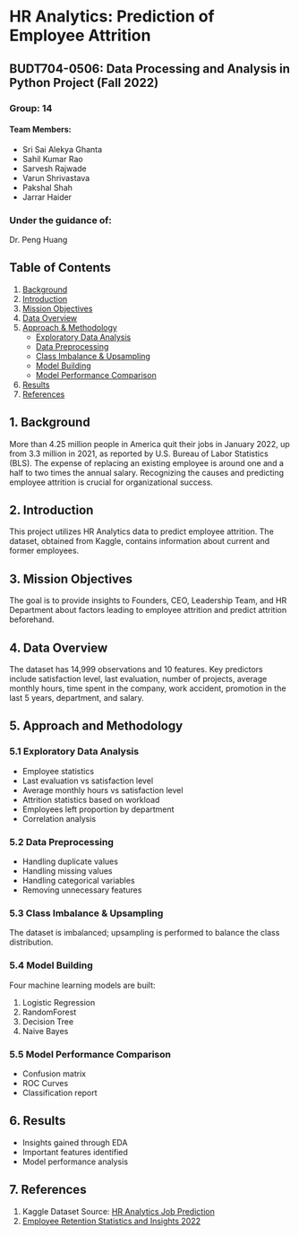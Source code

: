 # HR Analytics: Prediction of Employee Attrition

## BUDT704-0506: Data Processing and Analysis in Python Project (Fall 2022)

### Group: 14

#### Team Members:
- Sri Sai Alekya Ghanta
- Sahil Kumar Rao
- Sarvesh Rajwade
- Varun Shrivastava
- Pakshal Shah
- Jarrar Haider

### Under the guidance of:
Dr. Peng Huang

## Table of Contents

1. [Background](#background)
2. [Introduction](#introduction)
3. [Mission Objectives](#mission-objectives)
4. [Data Overview](#data-overview)
5. [Approach & Methodology](#approach-and-methodology)
   - [Exploratory Data Analysis](#exploratory-data-analysis)
   - [Data Preprocessing](#data-preprocessing)
   - [Class Imbalance & Upsampling](#class-imbalance--upsampling)
   - [Model Building](#model-building)
   - [Model Performance Comparison](#model-performance-comparison)
6. [Results](#results)
7. [References](#references)

## 1. Background

More than 4.25 million people in America quit their jobs in January 2022, up from 3.3 million in 2021, as reported by U.S. Bureau of Labor Statistics (BLS). The expense of replacing an existing employee is around one and a half to two times the annual salary. Recognizing the causes and predicting employee attrition is crucial for organizational success.

## 2. Introduction

This project utilizes HR Analytics data to predict employee attrition. The dataset, obtained from Kaggle, contains information about current and former employees.

## 3. Mission Objectives

The goal is to provide insights to Founders, CEO, Leadership Team, and HR Department about factors leading to employee attrition and predict attrition beforehand.

## 4. Data Overview

The dataset has 14,999 observations and 10 features. Key predictors include satisfaction level, last evaluation, number of projects, average monthly hours, time spent in the company, work accident, promotion in the last 5 years, department, and salary.

## 5. Approach and Methodology

### 5.1 Exploratory Data Analysis

- Employee statistics
- Last evaluation vs satisfaction level
- Average monthly hours vs satisfaction level
- Attrition statistics based on workload
- Employees left proportion by department
- Correlation analysis

### 5.2 Data Preprocessing

- Handling duplicate values
- Handling missing values
- Handling categorical variables
- Removing unnecessary features

### 5.3 Class Imbalance & Upsampling

The dataset is imbalanced; upsampling is performed to balance the class distribution.

### 5.4 Model Building

Four machine learning models are built:
1. Logistic Regression
2. RandomForest
3. Decision Tree
4. Naive Bayes

### 5.5 Model Performance Comparison

- Confusion matrix
- ROC Curves
- Classification report

## 6. Results

- Insights gained through EDA
- Important features identified
- Model performance analysis

## 7. References

1. Kaggle Dataset Source: [HR Analytics Job Prediction](https://www.kaggle.com/datasets/mfaisalqureshi/hr-analytics-and-jobprediction?resource=download&select=HR_comma_sep.csv)
2. [Employee Retention Statistics and Insights 2022](https://peoplemanagingpeople.com/articles/employee-retention-statistics/)
